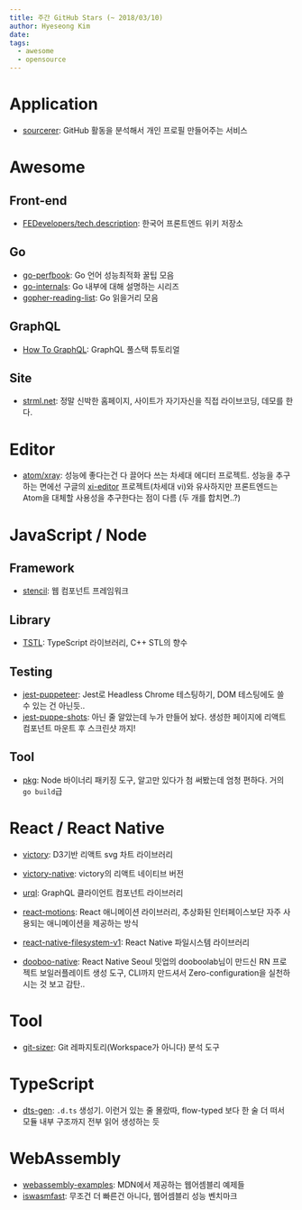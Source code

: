 ```yaml
---
title: 주간 GitHub Stars (~ 2018/03/10)
author: Hyeseong Kim
date:
tags:
  - awesome
  - opensource
---
```


# Application

- [sourcerer](https://github.com/sourcerer-io/sourcerer-app): GitHub 활동을 분석해서 개인 프로필 만들어주는 서비스

# Awesome

## Front-end
- [FEDevelopers/tech.description](https://github.com/FEDevelopers/tech.description): 한국어 프론트엔드 위키 저장소

## Go
- [go-perfbook](https://github.com/dgryski/go-perfbook): Go 언어 성능최적화 꿀팁 모음
- [go-internals](https://github.com/teh-cmc/go-internals): Go 내부에 대해 설명하는 시리즈
- [gopher-reading-list](https://github.com/enocom/gopher-reading-list): Go 읽을거리 모음

## GraphQL
- [How To GraphQL](https://github.com/howtographql/howtographql): GraphQL 풀스택 튜토리얼

## Site
- [strml.net](https://github.com/STRML/strml.net): 정말 신박한 홈페이지, 사이트가 자기자신을 직접 라이브코딩, 데모를 한다.

# Editor

- [atom/xray](https://github.com/atom/xray): 성능에 좋다는건 다 끌어다 쓰는 차세대 에디터 프로젝트. 성능을 추구하는 면에선 구글의 [xi-editor](https://github.com/google/xi-editor) 프로젝트(차세대 vi)와 유사하지만 프론트엔드는 Atom을 대체할 사용성을 추구한다는 점이 다름 (두 개를 합치면..?)

# JavaScript / Node

## Framework
- [stencil](https://github.com/ionic-team/stencil): 웹 컴포넌트 프레임워크

## Library
- [TSTL](https://github.com/samchon/tstl): TypeScript 라이브러리, C++ STL의 향수

## Testing
- [jest-puppeteer](https://github.com/smooth-code/jest-puppeteer): Jest로 Headless Chrome 테스팅하기, DOM 테스팅에도 쓸 수 있는 건 아닌듯..
- [jest-puppe-shots](https://github.com/macku/jest-puppe-shots): 아닌 줄 알았는데 누가 만들어 놨다. 생성한 페이지에 리액트 컴포넌트 마운트 후 스크린샷 까지!

## Tool
- [pkg](https://github.com/zeit/pkg): Node 바이너리 패키징 도구, 알고만 있다가 첨 써봤는데 엄청 편하다. 거의 `go build`급

# React / React Native

- [victory](https://github.com/FormidableLabs/victory): D3기반 리액트 svg 차트 라이브러리
- [victory-native](https://github.com/FormidableLabs/victory-native): victory의 리액트 네이티브 버전

- [urql](https://github.com/FormidableLabs/urql): GraphQL 클라이언트 컴포넌트 라이브러리

- [react-motions](https://github.com/raphamorim/react-motions): React 애니메이션 라이브러리, 추상화된 인터페이스보단 자주 사용되는 애니메이션을 제공하는 방식

- [react-native-filesystem-v1](https://github.com/hnq90/react-native-filesystem-v1): React Native 파일시스템 라이브러리

- [dooboo-native](https://github.com/dooboolab/dooboo-native): React Native Seoul 밋업의 dooboolab님이 만드신 RN 프로젝트 보일러플레이트 생성 도구, CLI까지 만드셔서 Zero-configuration을 실천하시는 것 보고 감탄..

# Tool

- [git-sizer](https://github.com/github/git-sizer): Git 레파지토리(Workspace가 아니다) 분석 도구

# TypeScript

- [dts-gen](https://github.com/Microsoft/dts-gen): `.d.ts` 생성기. 이런거 있는 줄 몰랐따, flow-typed 보다 한 술 더 떠서 모듈 내부 구조까지 전부 읽어 생성하는 듯

# WebAssembly

- [webassembly-examples](https://github.com/mdn/webassembly-examples): MDN에서 제공하는 웹어셈블리 예제들
- [iswasmfast](https://github.com/zandaqo/iswasmfast): 무조건 더 빠른건 아니다, 웹어셈블리 성능 벤치마크


